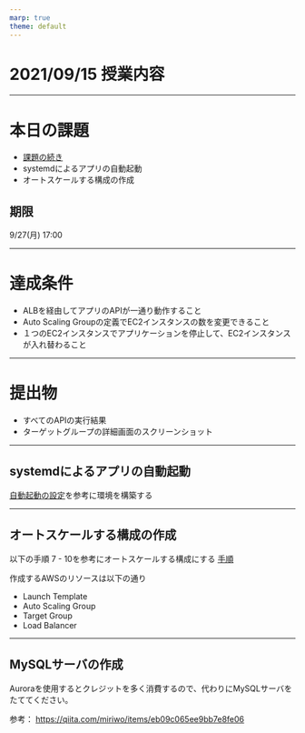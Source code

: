 ```yaml
---
marp: true
theme: default
---
```

# 2021/09/15 授業内容

---
# 本日の課題
* [課題の続き](../0615/README.md)
* systemdによるアプリの自動起動
* オートスケールする構成の作成

## 期限
9/27(月) 17:00

---
# 達成条件
* ALBを経由してアプリのAPIが一通り動作すること
* Auto Scaling Groupの定義でEC2インスタンスの数を変更できること
* １つのEC2インスタンスでアプリケーションを停止して、EC2インスタンスが入れ替わること

---
# 提出物
* すべてのAPIの実行結果
* ターゲットグループの詳細画面のスクリーンショット

---
## systemdによるアプリの自動起動
[自動起動の設定](../HowToBuildApp.md)を参考に環境を構築する

---
## オートスケールする構成の作成
  以下の手順 7 - 10を参考にオートスケールする構成にする
  [手順](https://github.com/cupperservice/aws-tutorial)

作成するAWSのリソースは以下の通り
* Launch Template
* Auto Scaling Group
* Target Group
* Load Balancer

---
## MySQLサーバの作成
Auroraを使用するとクレジットを多く消費するので、代わりにMySQLサーバをたててください。

参考：
https://qiita.com/miriwo/items/eb09c065ee9bb7e8fe06
